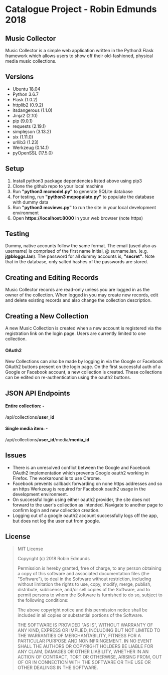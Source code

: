 # Catalogue Project - Robin Edmunds 2018

## Music Collector

Music Collector is a simple web application written in the Python3 Flask framework which allows users to show off their old-fashioned, physical media music collections.

## Versions
- Ubuntu 18.04
- Python 3.6.7
- Flask (1.0.2)
- httplib2 (0.9.2)
- itsdangerous (1.1.0)
- Jinja2 (2.10)
- pip (9.0.1)
- requests (2.19.1)
- simplejson (3.13.2)
- six (1.11.0)
- urllib3 (1.23)
- Werkzeug (0.14.1)
- pyOpenSSL (17.5.0)


## Setup

1. Install python3 package dependencies listed above using pip3
1. Clone the github repo to your local machine
1. Run __"python3 mcmodel.py"__ to generate SQLite database
1. For testing, run __"python3 mcpopulate.py"__ to populate the database with dummy data
1. Run __"python3 mcviews.py"__ to run the site in your local development environment
1. Open __https://localhost:8000__ in your web browser (note https)


## Testing

Dummy, native accounts follow the same format. The email (used also as username) is comprised of the first name initial, @ surname.lan. (e.g. __j@bloggs.lan__). The password for all dummy accounts is, __"secret"__. Note that in the database, only salted hashes of the passwords are stored.


## Creating and Editing Records

Music Collector records are read-only unless you are logged in as the owner of the collection. When logged in you may create new records, edit and delete existing records and also change the collection description.


## Creating a New Collection

A new Music Collection is created when a new account is registered via the registration link on the login page. Users are currently limited to one collection.

#### OAuth2
New Collections can also be made by logging in via the Google or Facebook OAuth2 buttons present on the login page. On the first successful auth of a Google or Facebook account, a new collection is created. These collections can be edited on re-authentication using the oauth2 buttons.


## JSON API Endpoints

#### Entire collection: -
/api/collections/**user_id**

#### Single media item: -
/api/collections/**user_id**/media/**media_id**


## Issues

- There is an unresolved conflict between the Google and Facebook OAuth2 implementation which prevents Google oauth2 working in Firefox. The workaround is to use Chrome.
- Facebook prevents callback forwarding on none https addresses and so an https Werkzeug is required for Facebook oauth2 usage in the development environment.
- On successful login using either oauth2 provider, the site does not forward to the user's collection as intended. Navigate to another page to confirm login and new collection creation.
- Logging out of a google oauth2 account successfully logs off the app, but does not log the user out from google.


## License
> MIT License
>
> Copyright (c) 2018 Robin Edmunds
>
> Permission is hereby granted, free of charge, to any person obtaining a copy
> of this software and associated documentation files (the "Software"), to deal
> in the Software without restriction, including without limitation the rights
> to use, copy, modify, merge, publish, distribute, sublicense, and/or sell
> copies of the Software, and to permit persons to whom the Software is
> furnished to do so, subject to the following conditions:
>
> The above copyright notice and this permission notice shall be included in all
> copies or substantial portions of the Software.
>
> THE SOFTWARE IS PROVIDED "AS IS", WITHOUT WARRANTY OF ANY KIND, EXPRESS OR
> IMPLIED, INCLUDING BUT NOT LIMITED TO THE WARRANTIES OF MERCHANTABILITY,
> FITNESS FOR A PARTICULAR PURPOSE AND NONINFRINGEMENT. IN NO EVENT SHALL THE
> AUTHORS OR COPYRIGHT HOLDERS BE LIABLE FOR ANY CLAIM, DAMAGES OR OTHER
> LIABILITY, WHETHER IN AN ACTION OF CONTRACT, TORT OR OTHERWISE, ARISING FROM,
> OUT OF OR IN CONNECTION WITH THE SOFTWARE OR THE USE OR OTHER DEALINGS IN THE
> SOFTWARE.

